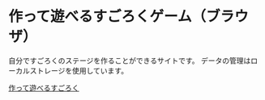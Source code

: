 # 作って遊べるすごろくゲーム（ブラウザ）

自分ですごろくのステージを作ることができるサイトです。
データの管理はローカルストレージを使用しています。

[作って遊べるすごろく](https://kenwama.github.io/sugoroku-app/)

